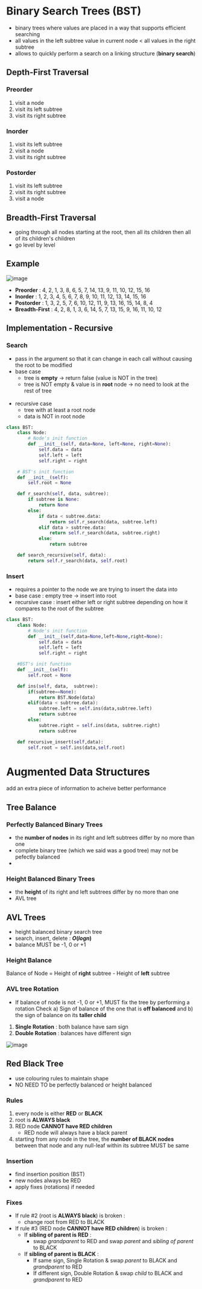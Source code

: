 # Binary Search Trees (BST)
- binary trees where values are placed in a way that supports efficient searching
- all values in the left subtree value in current node < all values in the right subtree
- allows to quickly perform a search on a linking structure (**binary search**)

## Depth-First Traversal
### Preorder
1. visit a node
2. visit its left subtree
3. visit its right subtree
### Inorder
1. visit its left subtree
2. visit a node
3. visit its right subtree
### Postorder
1. visit its left subtree
2. visit its right subtree
3. visit a node

## Breadth-First Traversal
- going through all nodes starting at the root, then all its children then all of its children's children
- go level by level

## Example
![image](https://github.com/user-attachments/assets/cd279dca-b2e5-4b2b-b642-7d0cedf5b4b1)

- **Preorder** : 4, 2, 1, 3, 8, 6, 5, 7, 14, 13, 9, 11, 10, 12, 15, 16
- **Inorder** : 1, 2, 3, 4, 5, 6, 7, 8, 9, 10, 11, 12, 13, 14, 15, 16
- **Postorder** : 1, 3, 2, 5, 7, 6, 10, 12, 11, 9, 13, 16, 15, 14, 8, 4
- **Breadth-First** : 4, 2, 8, 1, 3, 6, 14, 5, 7, 13, 15, 9, 16, 11, 10, 12

## Implementation - Recursive
### Search
- pass in the argument so that it can change in each call without causing the root to be modified
- base case
  - tree is **empty** -> return false (value is NOT in the tree)
  - tree is NOT empty & value is in **root** node -> no need to look at the rest of tree<br><br>
- recursive case
  - tree with at least a root node
  - data is NOT in root node

```python
class BST:
    class Node:
        # Node's init function
        def __init__(self, data=None, left=None, right=None):
            self.data = data
            self.left = left
            self.right = right

    # BST's init function
    def __init__(self):
        self.root = None

    def r_search(self, data, subtree):
        if subtree is None:
            return None
        else:
            if data < subtree.data:
                return self.r_search(data, subtree.left)
            elif data > subtree.data:
                return self.r_search(data, subtree.right)
            else:
                return subtree

    def search_recursive(self, data):
        return self.r_search(data, self.root)
```

### Insert
- requires a pointer to the node we are trying to insert the data into
- base case : empty tree -> insert into root
- recursive case : insert either left or right subtree depending on how it compares to the root of the subtree

```python
class BST:
    class Node:
        # Node's init function
        def __init__(self,data=None,left=None,right=None):
            self.data = data
            self.left = left
            self.right = right

    #BST's init function
    def __init__(self):
        self.root = None

    def ins(self, data,  subtree):
        if(subtree==None):
            return BST.Node(data)
        elif(data < subtree.data):
            subtree.left = self.ins(data,subtree.left)
            return subtree
        else:
            subtree.right = self.ins(data, subtree.right)
            return subtree

    def recursive_insert(self,data):
        self.root = self.ins(data,self.root)
```

# Augmented Data Structures
add an extra piece of information to acheive better performance

## Tree Balance
### Perfectly Balanced Binary Trees
- the **number of nodes** in its right and left subtrees differ by no more than one
- complete binary tree (which we said was a good tree) may not be pefectly balanced
- 
### Height Balanced Binary Trees
- the **height** of its right and left subtrees differ by no more than one
- AVL tree

## AVL Trees
- height balanced binary search tree
- search, insert, delete : **$O(log n)$**
- balance MUST be -1, 0 or +1

### Height Balance
Balance of Node = Height of **right** subtree - Height of **left** subtree

### AVL tree Rotation
- If balance of node is not -1, 0 or +1, MUST fix the tree by performing a rotation
Check a) Sign of balance of the one that is **off balanced** and b) the sign of balance on its **taller child**
1. **Single Rotation** : both balance have sam sign
2. **Double Rotation** : balances have different sign

![image](https://github.com/user-attachments/assets/be5b551d-0168-4941-92af-fd2a25c1bdf9)

## Red Black Tree
- use colouring rules to maintain shape
- NO NEED TO be perfectly balanced or height balanced<br>

### Rules
1. every node is either **RED** or **BLACK**
2. root is **ALWAYS black**
3. RED node **CANNOT have RED children**
   - RED node will always have a black parent
4. starting from any node in the tree, the **number of BLACK nodes** between that node and any null-leaf within its subtree MUST be same

### Insertion
- find insertion position (BST)
- new nodes always be RED
- apply fixes (rotations) if needed

### Fixes
- If rule #2 (root is **ALWAYS black**) is broken :
  - change root from RED to BLACK
- If rule #3 (RED node **CANNOT have RED children**) is broken :
  - If **sibling of parent is RED** :
    - swap *grandparent* to RED and swap *parent* and *sibling of parent* to BLACK
  - If **sibling of parent is BLACK** :
    - If same sign, Single Rotation & swap *parent* to BLACK and *grandparent* to RED
    - If different sign, Double Rotation & swap *child* to BLACK and *grandparent* to RED
